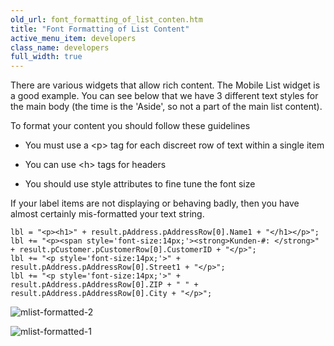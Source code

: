 ```yaml
---
old_url: font_formatting_of_list_conten.htm
title: "Font Formatting of List Content"
active_menu_item: developers
class_name: developers
full_width: true
---
```



There are various widgets that allow rich content. The Mobile List widget is a good example. You can see below that we have 3 different text styles for the main body (the time is the 'Aside', so not a part of the main list content).

To format your content you should follow these guidelines

 - You must use a \<p\> tag for each discreet row of text within a single item

 - You can use \<h\> tags for headers

 - You should use style attributes to fine tune the font size

If your label items are not displaying or behaving badly, then you have almost certainly mis-formatted your text string.

    lbl = "<p><h1>" + result.pAddress.pAddressRow[0].Name1 + "</h1></p>";
    lbl += "<p><span style='font-size:14px;'><strong>Kunden-#: </strong>" + result.pCustomer.pCustomerRow[0].CustomerID + "</p>";    
    lbl += "<p style='font-size:14px;'>" + result.pAddress.pAddressRow[0].Street1 + "</p>";
    lbl += "<p style='font-size:14px;'>" + result.pAddress.pAddressRow[0].ZIP + " " + result.pAddress.pAddressRow[0].City + "</p>";
     
   

![mlist-formatted-2](/img/docs/mlist-formatted-2.png)

![mlist-formatted-1](/img/docs/mlist-formatted-1.png)


